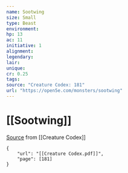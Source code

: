 ```yaml
---
name: Sootwing
size: Small
type: Beast
environment: 
hp: 13
ac: 11
initiative: 1
alignment: 
legendary: 
lair: 
unique: 
cr: 0.25
tags: 
source: "Creature Codex: 181"
url: "https://open5e.com/monsters/sootwing"
---
```

# [[Sootwing]]

[Source](zotero://open-pdf/library/items/NTNKJRHG?page=181) from [[Creature Codex]]

```pdf
{
	"url": "[[Creature Codex.pdf]]",
	"page": [181]
}
```

